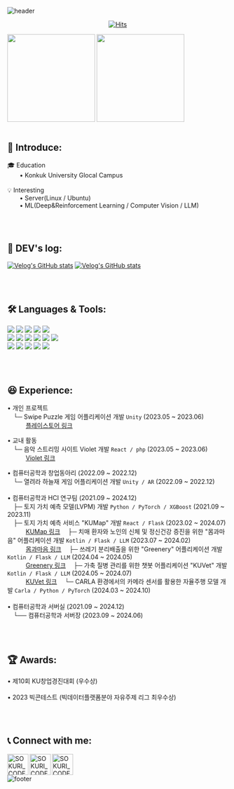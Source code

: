![header](https://capsule-render.vercel.app/api?type=waving&&&color=5c8bbd&height=150&section=header&text=🐬Welcome%20to%20DoHwan's%20Github!🐬&fontSize=36&animation=fadeIn&fontColor=fafafa)

<div align = "center">

[![Hits](https://hits.seeyoufarm.com/api/count/incr/badge.svg?url=https%3A%2F%2Fgithub.com%2Fehghks021203&count_bg=%239ED0FF&title_bg=%23555555&icon=github.svg&icon_color=%23FAFAFA&title=visit&edge_flat=false)](https://hits.seeyoufarm.com)

</div>

<!-- 상태 카드 -->
<div align = "center" style="display:flex; flex-direction:row;">
  <a>
    <img height=200 align="center" src="https://github-readme-stats.vercel.app/api?username=ehghks021203&include_all_commits=true&count_private=true&show_icons=true&hide_border=true&rank_icon=github&custom_title=Git%20Stats&theme=transparent" />
    <img height=200 align="center" src="https://github-readme-stats.vercel.app/api/top-langs?username=ehghks021203&layout=compact&langs_count=8&hide_border=true&card_width=320&count_private=true&theme=transparent" />
  </a>
</div>
<br>

<h2>🐬 Introduce:</h2>

<div align = "left">
    🎓 Education<br/>
       • Konkuk University Glocal Campus <br/><br/>
    💡 Interesting <br>
       • Server(Linux / Ubuntu)<br/>
       • ML(Deep&Reinforcement Learning / Computer Vision / LLM)<br/>
</div>

<br/><br/>

<h2>📝 DEV's log:</h2>

[![Velog's GitHub stats](https://velog-readme-stats.vercel.app/api?name=dohn_1203&color=dark)](https://velog.io/@dohn_1203) [![Velog's GitHub stats](https://velog-readme-stats.vercel.app/api?name=dohn_1203&color=dark)](https://velog.io/@dohn_1203)

<br/><br/>


<div style="display: flex, height:180px">
    <h2>🛠 Languages & Tools:</h2>
    <img src="https://img.shields.io/badge/Linux-FCC624?logo=Linux&logoColor=fafafa"/>
    <img src="https://img.shields.io/badge/Ubuntu-E95420?logo=Ubuntu&logoColor=fafafa"/>
    <img src="https://img.shields.io/badge/MySQL-4479A1?logo=MySQL&logoColor=fafafa"/>
    <img src="https://img.shields.io/badge/Android%20Studio-3DDC84?logo=Android%20Studio&logoColor=fafafa"/>
    <img src="https://img.shields.io/badge/Unity-000000?logo=Unity&logoColor=fafafa"/>
    <br/>
    <img src="https://img.shields.io/badge/C-A8B9CC?logo=C&logoColor=fafafa"/>
    <img src="https://img.shields.io/badge/C++-3776AB?logo=C%2B%2B&logoColor=fafafa"/>
    <img src="https://img.shields.io/badge/Python-3776AB?logo=Python&logoColor=fafafa"/>
    <img src="https://img.shields.io/badge/PyTorch-EE4C2C?logo=PyTorch&logoColor=fafafa"/>
    <img src="https://img.shields.io/badge/Scikit%20Learn-F7931E?logo=scikit-learn&logoColor=fafafa"/>
    <img src="https://img.shields.io/badge/Flask-000000?logo=Flask&logoColor=fafafa"/>
    <br/>
    <img src="https://img.shields.io/badge/HTML-E34F26?logo=HTML5&logoColor=fafafa"/>
    <img src="https://img.shields.io/badge/CSS-1572B6?logo=CSS3&logoColor=fafafa"/>
    <img src="https://img.shields.io/badge/JavaScript-F7DF1E?logo=JavaScript&logoColor=fafafa"/>
    <img src="https://img.shields.io/badge/React-61DAFB?logo=React&logoColor=fafafa"/>
    <img src="https://img.shields.io/badge/Node.js-339933?logo=Node.js&logoColor=fafafa"/>
</div>

<br/><br/>

<h2>😆 Experience:</h2>

• 개인 프로젝트<br/>
 └─ Swipe Puzzle 게임 어플리케이션 개발 `Unity` (2023.05 ~ 2023.06)<br/>
    [플레이스토어 링크](https://play.google.com/store/apps/details?id=com.teamfogo.swipepuzzle)

• 교내 활동<br/>
 └─ 음악 스트리밍 사이트 Violet 개발 `React / php` (2023.05 ~ 2023.06)<br/>
    [Violet 링크](https://blue.kku.ac.kr:500)

• 컴퓨터공학과 창업동아리 (2022.09 ~ 2022.12)<br/>
 └─ 열려라 하늘재 게임 어플리케이션 개발 `Unity / AR` (2022.09 ~ 2022.12)<br/>
<br/>
• 컴퓨터공학과 HCI 연구팀 (2021.09 ~ 2024.12)<br/>
 ├─ 토지 가치 예측 모델(LVPM) 개발 `Python / PyTorch / XGBoost` (2021.09 ~ 2023.11)<br/>
 ├─ 토지 가치 예측 서비스 "KUMap" 개발 `React / Flask` (2023.02 ~ 2024.07)<br/>
     [KUMap 링크](https://blue.kku.ac.kr)
 ├─ 치매 환자와 노인의 신체 및 정신건강 증진을 위한 "몸과마음" 어플리케이션 개발 `Kotlin / Flask / LLM` (2023.07 ~ 2024.02)<br/>
     [몸과마음 링크](https://play.google.com/store/apps/details?id=com.khci.bnm&hl=ko)
 ├─ 쓰레기 분리배출을 위한 "Greenery" 어플리케이션 개발 `Kotlin / Flask / LLM` (2024.04 ~ 2024.05)<br/>
     [Greenery 링크](https://play.google.com/store/apps/details?id=com.ert.greenery&hl=ko)
 ├─ 가축 질병 관리를 위한 챗봇 어플리케이션 "KUVet" 개발 `Kotlin / Flask / LLM` (2024.05 ~ 2024.07)<br/>
     [KUVet 링크](https://play.google.com/store/apps/details?id=com.hci.chatbot)
 └─ CARLA 환경에서의 카메라 센서를 활용한 자율주행 모델 개발 `Carla / Python / PyTorch` (2024.03 ~ 2024.10)<br/>
<br/>
• 컴퓨터공학과 서버실 (2021.09 ~ 2024.12)<br/>
 └── 컴퓨터공학과 서버장 (2023.09 ~ 2024.06)<br/>

<br/><br/>

<h2>🏆 Awards:</h2>
• 제10회 KU창업경진대회 (우수상)<br/><br/>
• 2023 빅콘테스트 (빅데이터플랫폼분야 자유주제 리그 최우수상)<br/>

<br/><br/>

<h2>📞 Connect with me:</h2>

[<img align="left" alt="SOKURI_CODE | Twitter" width="48px" src="https://img.icons8.com/color/48/gmail-new.png" />][gmail]
[<img align="left" alt="SOKURI_CODE | velog" width="48px" src="https://img.icons8.com/color/48/000000/blog.png" />][website]
[<img align="left" alt="SOKURI_CODE | Instagram" width="48px" src="https://img.icons8.com/color/48/000000/instagram-new--v2.png" />][instagram]

[website]: https://velog.io/@dohn_1203
[gmail]: mailto:ehghks021203@gmail.com
[instagram]: https://instagram.com/dohn_1203

<br/><br/>

![footer](https://capsule-render.vercel.app/api?type=waving&&&color=5c8bbd&height=150&section=footer&fontSize=50&animation=fadeIn&fontColor=fafafa)
